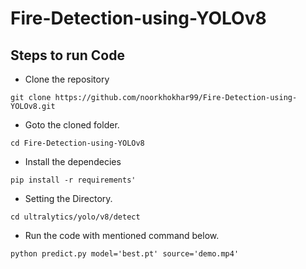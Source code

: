 # Fire-Detection-using-YOLOv8


## Steps to run Code

- Clone the repository
```
git clone https://github.com/noorkhokhar99/Fire-Detection-using-YOLOv8.git
```
- Goto the cloned folder.
```
cd Fire-Detection-using-YOLOv8
```
- Install the dependecies
```
pip install -r requirements'

```

- Setting the Directory.
```
cd ultralytics/yolo/v8/detect
```

- Run the code with mentioned command below.
```
python predict.py model='best.pt' source='demo.mp4'

```
